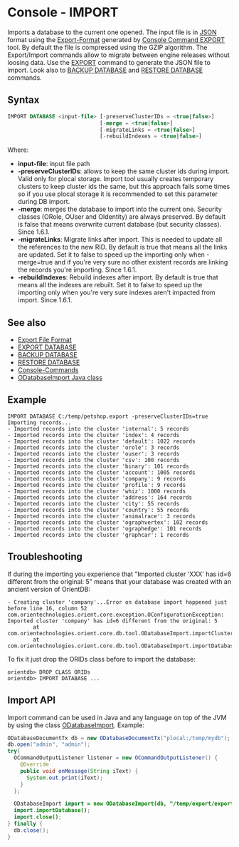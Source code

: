 # Console - IMPORT

Imports a database to the current one opened. The input file is in [JSON](http://en.wikipedia.org/wiki/JSON) format using the [Export-Format](Export-Format.md) generated by [Console Command EXPORT](Console-Command-Export.md) tool. By default the file is compressed using the GZIP algorithm. The Export/Import commands allow to migrate between engine releases without loosing data. Use the [EXPORT](Console-Command-Export.md) command to generate the JSON file to import. Look also to [BACKUP DATABASE](Console-Command-Backup.md) and [RESTORE DATABASE](Console-Command-Restore.md) commands.

## Syntax

```sql
IMPORT DATABASE <input-file> [-preserveClusterIDs = <true|false>]
                             [-merge = <true|false>]
                             [-migrateLinks = <true|false>]
                             [-rebuildIndexes = <true|false>]
```

Where:
- **input-file**: input file path
- **-preserveClusterIDs**: allows to keep the same cluster ids during import. Valid only for plocal storage. Import tool usually creates temporary clusters to keep cluster ids the same, but this approach fails some times so if you use plocal storage it is recommended to set this parameter during DB import.
- **-merge**: merges the database to import into the current one. Security classes (ORole, OUser and OIdentity) are always preserved. By default is false that means overwrite current database (but security classes). Since 1.6.1.
- **-migrateLinks**: Migrate links after import. This is needed to update all the references to the new RID. By default is true that means all the links are updated. Set it to false to speed up the importing only when -merge=true and if you're very sure no other existent records are linking the records you're importing. Since 1.6.1.
- **-rebuildIndexes**: Rebuild indexes after import. By default is true that means all the indexes are rebuilt. Set it to false to speed up the importing only when you're very sure indexes aren't impacted from import. Since 1.6.1.

## See also
- [Export File Format](Export-Format.md)
- [EXPORT DATABASE](Console-Command-Export.md)
- [BACKUP DATABASE](Console-Command-Backup.md)
- [RESTORE DATABASE](Console-Command-Restore.md)
- [Console-Commands](Console-Commands.md)
- [ODatabaseImport Java class](https://github.com/orientechnologies/orientdb/blob/master/core/src/main/java/com/orientechnologies/orient/core/db/tool/ODatabaseImport.java)

## Example

```
IMPORT DATABASE C:/temp/petshop.export -preserveClusterIDs=true
Importing records...
- Imported records into the cluster 'internal': 5 records
- Imported records into the cluster 'index': 4 records
- Imported records into the cluster 'default': 1022 records
- Imported records into the cluster 'orole': 3 records
- Imported records into the cluster 'ouser': 3 records
- Imported records into the cluster 'csv': 100 records
- Imported records into the cluster 'binary': 101 records
- Imported records into the cluster 'account': 1005 records
- Imported records into the cluster 'company': 9 records
- Imported records into the cluster 'profile': 9 records
- Imported records into the cluster 'whiz': 1000 records
- Imported records into the cluster 'address': 164 records
- Imported records into the cluster 'city': 55 records
- Imported records into the cluster 'country': 55 records
- Imported records into the cluster 'animalrace': 3 records
- Imported records into the cluster 'ographvertex': 102 records
- Imported records into the cluster 'ographedge': 101 records
- Imported records into the cluster 'graphcar': 1 records
```

## Troubleshooting

If during the importing you experience that "Imported cluster 'XXX' has id=6 different from the original: 5" means that your database was created with an ancient version of OrientDB:
```
- Creating cluster 'company'...Error on database import happened just before line 16, column 52
com.orientechnologies.orient.core.exception.OConfigurationException: Imported cluster 'company' has id=6 different from the original: 5
        at com.orientechnologies.orient.core.db.tool.ODatabaseImport.importClusters(ODatabaseImport.java:500)
        at com.orientechnologies.orient.core.db.tool.ODatabaseImport.importDatabase(ODatabaseImport.java:121)
```

To fix it just drop the ORIDs class before to import the database:

```
orientdb> DROP CLASS ORIDs
orientdb> IMPORT DATABASE ...
```


## Import API
Import command can be used in Java and any language on top of the JVM by using the class [ODatabaseImport](https://github.com/orientechnologies/orientdb/blob/master/core/src/main/java/com/orientechnologies/orient/core/db/tool/ODatabaseImport.java). Example:

```java
ODatabaseDocumentTx db = new ODatabaseDocumentTx("plocal:/temp/mydb");
db.open("admin", "admin");
try{
  OCommandOutputListener listener = new OCommandOutputListener() {
    @Override
    public void onMessage(String iText) {
      System.out.print(iText);
    }
  };

  ODatabaseImport import = new ODatabaseImport(db, "/temp/export/export.json.gz", listener);
  import.importDatabase();
  import.close();
} finally {
  db.close();
}
```
